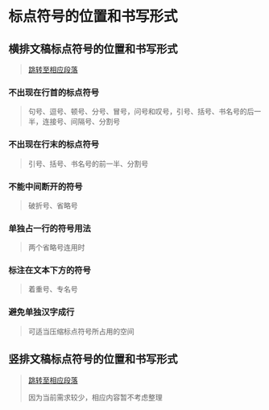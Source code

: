 
# 标点符号的位置和书写形式

## 横排文稿标点符号的位置和书写形式

> [跳转至相应段落](http://www.moe.gov.cn/ewebeditor/uploadfile/2015/01/13/20150113091548267.pdf#16)

### 不出现在行首的标点符号

> 句号、逗号、顿号、分号、冒号，问号和叹号，引号、括号、书名号的后一半，连接号、间隔号、分割号

### 不出现在行末的标点符号

> 引号、括号、书名号的前一半、分割号

### 不能中间断开的符号

> 破折号、省略号

### 单独占一行的符号用法

> 两个省略号连用时

### 标注在文本下方的符号

> 着重号、专名号

### 避免单独汉字成行

> 可适当压缩标点符号所占用的空间

## 竖排文稿标点符号的位置和书写形式

> [跳转至相应段落](http://www.moe.gov.cn/ewebeditor/uploadfile/2015/01/13/20150113091548267.pdf#17)
> 
> 因为当前需求较少，相应内容暂不考虑整理